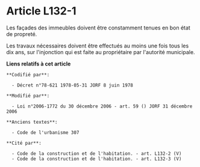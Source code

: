 # Article L132-1

Les façades des immeubles doivent être constamment tenues en bon état de propreté.

Les travaux nécessaires doivent être effectués au moins une fois tous les dix ans, sur l'injonction qui est faite au
propriétaire par l'autorité municipale.

**Liens relatifs à cet article**

	**Codifié par**:

	  - Décret n°78-621 1978-05-31 JORF 8 juin 1978

	**Modifié par**:

	  - Loi n°2006-1772 du 30 décembre 2006 - art. 59 () JORF 31 décembre 2006

	**Anciens textes**:

	  - Code de l'urbanisme 307

	**Cité par**:

	  - Code de la construction et de l'habitation. - art. L132-2 (V)
	  - Code de la construction et de l'habitation. - art. L132-3 (V)
